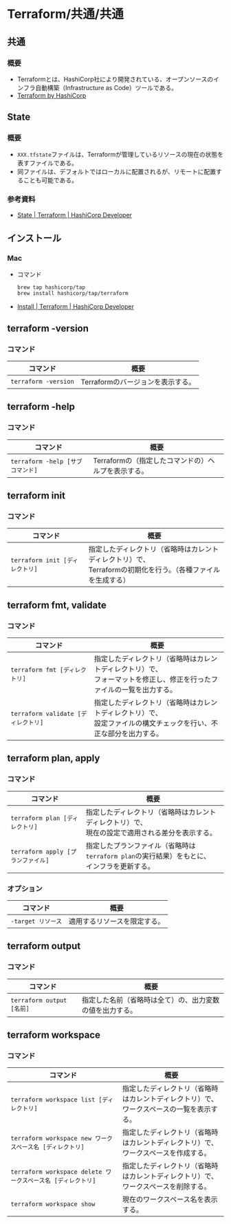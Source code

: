 # Terraform/共通/共通

## 共通

### 概要

- Terraformとは、HashiCorp社により開発されている、オープンソースのインフラ自動構築（Infrastructure as Code）ツールである。
- [Terraform by HashiCorp](https://www.terraform.io/)

## State

### 概要

- `XXX.tfstate`ファイルは、Terraformが管理しているリソースの現在の状態を表すファイルである。
- 同ファイルは、デフォルトではローカルに配置されるが、リモートに配置することも可能である。

### 参考資料

- [State | Terraform | HashiCorp Developer](https://developer.hashicorp.com/terraform/language/state)

## インストール

### Mac

- コマンド

  ```bash
  brew tap hashicorp/tap
  brew install hashicorp/tap/terraform
  ```

- [Install | Terraform | HashiCorp Developer](https://developer.hashicorp.com/terraform/downloads)

## terraform -version

### コマンド

| コマンド             | 概要                              |
| -------------------- | --------------------------------- |
| `terraform -version` | Terraformのバージョンを表示する。 |

## terraform -help

### コマンド

| コマンド                         | 概要                                                |
| -------------------------------- | --------------------------------------------------- |
| `terraform -help [サブコマンド]` | Terraformの（指定したコマンドの）ヘルプを表示する。 |

## terraform init

### コマンド

| コマンド                        | 概要                                                         |
| ------------------------------- | ------------------------------------------------------------ |
| `terraform init [ディレクトリ]` | 指定したディレクトリ（省略時はカレントディレクトリ）で、<br />Terraformの初期化を行う。（各種ファイルを生成する） |

## terraform fmt, validate

### コマンド

| コマンド                            | 概要                                                         |
| ----------------------------------- | ------------------------------------------------------------ |
| `terraform fmt [ディレクトリ]`      | 指定したディレクトリ（省略時はカレントディレクトリ）で、<br />フォーマットを修正し、修正を行ったファイルの一覧を出力する。 |
| `terraform validate [ディレクトリ]` | 指定したディレクトリ（省略時はカレントディレクトリ）で、<br />設定ファイルの構文チェックを行い、不正な部分を出力する。 |

## terraform plan, apply

### コマンド

| コマンド                           | 概要                                                         |
| ---------------------------------- | ------------------------------------------------------------ |
| `terraform plan [ディレクトリ]`    | 指定したディレクトリ（省略時はカレントディレクトリ）で、<br />現在の設定で適用される差分を表示する。 |
| `terraform apply [プランファイル]` | 指定したプランファイル（省略時は`terraform plan`の実行結果）をもとに、<br />インフラを更新する。 |

### オプション

| コマンド           | 概要                         |
| ------------------ | ---------------------------- |
| `-target リソース` | 適用するリソースを限定する。 |

## terraform output

### コマンド

| コマンド                  | 概要                                                     |
| ------------------------- | -------------------------------------------------------- |
| `terraform output [名前]` | 指定した名前（省略時は全て）の、出力変数の値を出力する。 |

## terraform workspace

### コマンド

| コマンド                                                     | 概要                                                         |
| ------------------------------------------------------------ | ------------------------------------------------------------ |
| `terraform workspace list [ディレクトリ]`                    | 指定したディレクトリ（省略時はカレントディレクトリ）で、<br />ワークスペースの一覧を表示する。 |
| `terraform workspace new ワークスペース名 [ディレクトリ]`    | 指定したディレクトリ（省略時はカレントディレクトリ）で、<br />ワークスペースを作成する。 |
| `terraform workspace delete ワークスペース名 [ディレクトリ]` | 指定したディレクトリ（省略時はカレントディレクトリ）で、<br />ワークスペースを削除する。 |
| `terraform workspace show`                                   | 現在のワークスペース名を表示する。                           |
